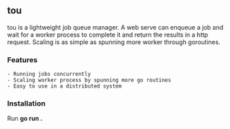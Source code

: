 ## tou ##

tou is a lightweight job queue manager. A web serve can enqueue a job and wait for a worker process to complete it and return the results in a http request. Scaling is as simple as spunning more worker through goroutines.

### Features ###
    - Running jobs concurrently
    - Scaling worker process by spunning more go routines 
    - Easy to use in a distributed system
### Installation ###
Run 
**go run .**

